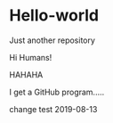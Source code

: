 # Hello-world
Just another repository

Hi Humans!


HAHAHA

I get a GitHub program.....


change test 2019-08-13
